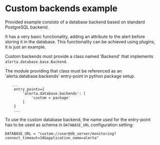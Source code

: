 Custom backends example
=======================

Provided example consists of a database backend based on standard PostgreSQL backend.

It has a very basic functionality, adding an attribute to the alert before storing it
in the database. This functionality can be achieved using plugins, it is just an example.

Custom backends must provide a class named 'Backend' that implements `alerta.database.base.Backend`.

The module providing that class must be referenced as an 'alerta.database.backends' entry-point in
python package setup.

```
   ...
    entry_points={
        'alerta.database.backends': [
            'custom = package'
        ]
    }
    ...
```

To use the custom database backend, the name used for the entry-point has to be used as schema in
`DATABASE_URL` configuration setting:

```
DATABASE_URL = "custom://user@db_server/monitoring?connect_timeout=10&application_name=alerta"
```
